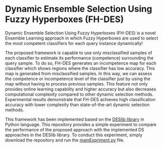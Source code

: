 # Dynamic Ensemble Selection Using Fuzzy Hyperboxes (FH-DES)
Dynamic Ensemble Selection Using Fuzzy Hyperboxes (FH-DES) is a novel Ensemble Learning approach in which Fuzzy Hyperboxes are used to select the most competent classifiers for each query instance dynamically! 

The proposed framework is capable to use only misclassified samples of each classifier to estimate its performance (competence) surrounding the query sample. To do so, FH-DES generates an incompetence map for each classifier which shows regions where the classifier has low accuracy. This map is generated from misclassified samples. In this way, we can assess the competence or incompetence level of the classifier just by using the map without having to process previous samples. This feature not only provides online learning capability and higher accuracy but also decreases computational complexity compared to other dynamic selection methods. Experimental results demonstrate that FH-DES achieves high classification accuracy with lower complexity than state-of-the-art dynamic selection methods.

This framework has been implemented based on the [DESlib library](https://github.com/scikit-learn-contrib/DESlib) in Python language. This repository provides a simple experiment to compare the performance of the proposed approach with the implemented DS approaches in the DESlib library. To conduct this experiment, simply download the repository and run the [mainExpriment.py](https://github.com/redavtalab/FH-DES/blob/main/mainExperiment.py) file.     
